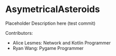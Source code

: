# AsymetricalAsteroids

Placeholder Description here
(test commit)

Contributors: <br/>
- Alice Lesmes: Network and Kotlin Programmer
- Ryan Wang: Pygame Programmer
